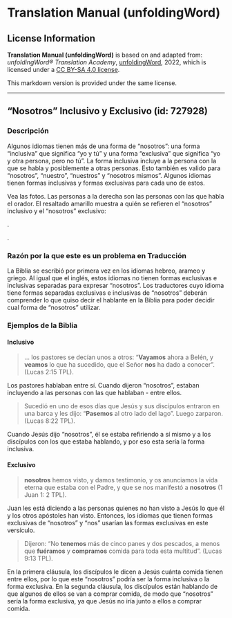 # Translation Manual (unfoldingWord)

## License Information

**Translation Manual (unfoldingWord)** is based on and adapted from: _unfoldingWord® Translation Academy_, [unfoldingWord](https://unfoldingword.org/utw), 2022, which is licensed under a [CC BY-SA 4.0 license](https://creativecommons.org/licenses/by-sa/4.0/legalcode.en).

This markdown version is provided under the same license.



--------------------------------

## “Nosotros” Inclusivo y Exclusivo (id: 727928)

### Descripción

Algunos idiomas tienen más de una forma de “nosotros”: una forma “inclusiva” que significa “yo y tú” y una forma “exclusiva” que significa “yo y otra persona, pero no tú”. La forma inclusiva incluye a la persona con la que se habla y posiblemente a otras personas. Esto también es valido para “nosotros”, “nuestro”, “nuestros” y “nosotros mismos”. Algunos idiomas tienen formas inclusivas y formas exclusivas para cada uno de estos.

Vea las fotos. Las personas a la derecha son las personas con las que habla el orador. El resaltado amarillo muestra a quién se refieren el “nosotros” inclusivo y el “nosotros” exclusivo:

.

.

### Razón por la que este es un problema en Traducción

La Biblia se escribió por primera vez en los idiomas hebreo, arameo y griego. Al igual que el inglés, estos idiomas no tienen formas exclusivas e inclusivas separadas para expresar “nosotros”. Los traductores cuyo idioma tiene formas separadas exclusivas e inclusivas de “nosotros” deberán comprender lo que quiso decir el hablante en la Biblia para poder decidir cual forma de “nosotros” utilizar.

### Ejemplos de la Biblia

#### Inclusivo

> ... los pastores se decían unos a otros: “**Vayamos** ahora a Belén, y **veamos** lo que ha sucedido, que el Señor **nos** ha dado a conocer”. (Lucas 2:15 TPL).

Los pastores hablaban entre sí. Cuando dijeron “nosotros”, estaban incluyendo a las personas con las que hablaban \- entre ellos.

> Sucedió en uno de esos días que Jesús y sus discípulos entraron en una barca y les dijo: “**Pasemos** al otro lado del lago”. Luego zarparon. (Lucas 8:22 TPL).

Cuando Jesús dijo “nosotros”, él se estaba refiriendo a sí mismo y a los discípulos con los que estaba hablando, y por eso esta sería la forma inclusiva.

#### Exclusivo

> **nosotros** hemos visto, y damos testimonio, y os anunciamos la vida eterna que estaba con el Padre, y que se nos manifestó a **nosotros** (1 Juan 1: 2 TPL).

Juan les está diciendo a las personas quienes no han visto a Jesús lo que él y los otros apóstoles han visto. Entonces, los idiomas que tienen formas exclusivas de “nosotros” y “nos” usarían las formas exclusivas en este versículo.

> Dijeron: “No **tenemos** más de cinco panes y dos pescados, a menos que **fuéramos** y **compramos** comida para toda esta multitud”. (Lucas 9:13 TPL).

En la primera cláusula, los discípulos le dicen a Jesús cuánta comida tienen entre ellos, por lo que este “nosotros” podría ser la forma inclusiva o la forma exclusiva. En la segunda cláusula, los discípulos están hablando de que algunos de ellos se van a comprar comida, de modo que “nosotros” sería la forma exclusiva, ya que Jesús no iría junto a ellos a comprar comida.


